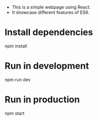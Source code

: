 - This is a simple webpage using React.
- It showcase different features of ES6.

# Install dependencies
npm install

# Run in development
npm run dev

# Run in production
npm start